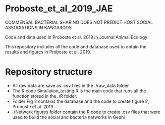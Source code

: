 # Proboste_et_al_2019_JAE
COMMENSAL BACTERIAL SHARING DOES NOT PREDICT HOST SOCIAL ASSOCIATIONS IN KANGAROOS

Code and data used in Proboste et al. 2019 in Journal Animal Ecology

This repository includes all the code and database used to obtain the results and figures in Proboste et al. 2019. 

# Repository structure
- All raw data are save as .csv files in the ./raw_data folder
- The R code Simulation_testing.R is the main code that runs all the function stored in the ./R folder. 
- Folder Fig 2 contains the database and the code to create figure 2, Proboste et al. 2019
- ./Network figures folder contain the R code to create .csv files that were used to build the social and bacteria networks in Gephi
